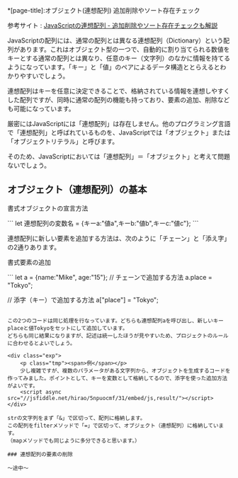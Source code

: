 *[page-title]:オブジェクト(連想配列) 追加削除やソート存在チェック

参考サイト
: [JavaScriptの連想配列 - 追加削除やソート存在チェックも解説](https://www.pasonatech.co.jp/workstyle/column/detail.html?p=2639)

JavaScriptの配列には、通常の配列とは異なる連想配列（Dictionary）という配列があります。これはオブジェクト型の一つで、自動的に割り当てられる数値をキーとする通常の配列とは異なり、任意のキー（文字列）のなかに情報を持てるようになっています。「キー」と「値」のペアによるデータ構造ととらえるとわかりやすいでしょう。

連想配列はキーを任意に決定できることで、格納されている情報を連想しやすくした配列ですが、同時に通常の配列の機能も持っており、要素の追加、削除なども可能になっています。

厳密にはJavaScriptには「連想配列」は存在しません。他のプログラミング言語で「連想配列」と呼ばれているものを、JavaScriptでは「オブジェクト」または「オブジェクトリテラル」と呼びます。

そのため、JavaScriptにおいては「連想配列」＝「オブジェクト」と考えて問題ないでしょう。

## オブジェクト（連想配列）の基本


<p class="tmp"><span>書式</span>オブジェクトの宣言方法</p>
```
let  連想配列の変数名 = {キーa:"値a",キーb:"値b",キーc:"値c"};
```

連想配列に新しい要素を追加する方法は、次のように「チェーン」と「添え字」の2通りあります。

<p class="tmp"><span>書式</span>要素の追加</p>
```
let a = {name:"Mike", age:"15"};
// チェーンで追加する方法
a.place = "Tokyo";

// 添字（キー）で追加する方法
a["place"] = "Tokyo";
```

この2つのコードは同じ処理を行なっています。どちらも連想配列aを呼び出し、新しいキーplaceと値Tokyoをセットにして追加しています。  
どちらも同じ結果になりますが、記述は統一したほうが見やすいため、プロジェクトのルールに合わせるとよいでしょう。

<div class="exp">
	<p class="tmp"><span>例</span></p>
	少し複雑ですが、複数のパラメータがある文字列から、オブジェクトを生成するコードを作ってみました。ポイントとして、キーを変数として格納してるので、添字を使った追加方法がよいです。
	<script async src="//jsfiddle.net/hirao/5npuocmf/31/embed/js,result/"></script>
</div>

strの文字列をまず「&」で区切って、配列に格納します。  
この配列をfilterメソッドで「=」で区切って、オブジェクト（連想配列）に格納しています。  
（mapメソッドでも同じように多分できると思います。）

### 連想配列の要素の削除

～途中～
